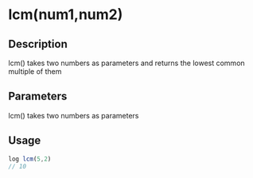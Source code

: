 # lcm(num1,num2)

## Description

lcm() takes two numbers as parameters and returns the lowest common multiple of them

## Parameters

lcm() takes two numbers as parameters

## Usage

```javascript
log lcm(5,2)
// 10
```
